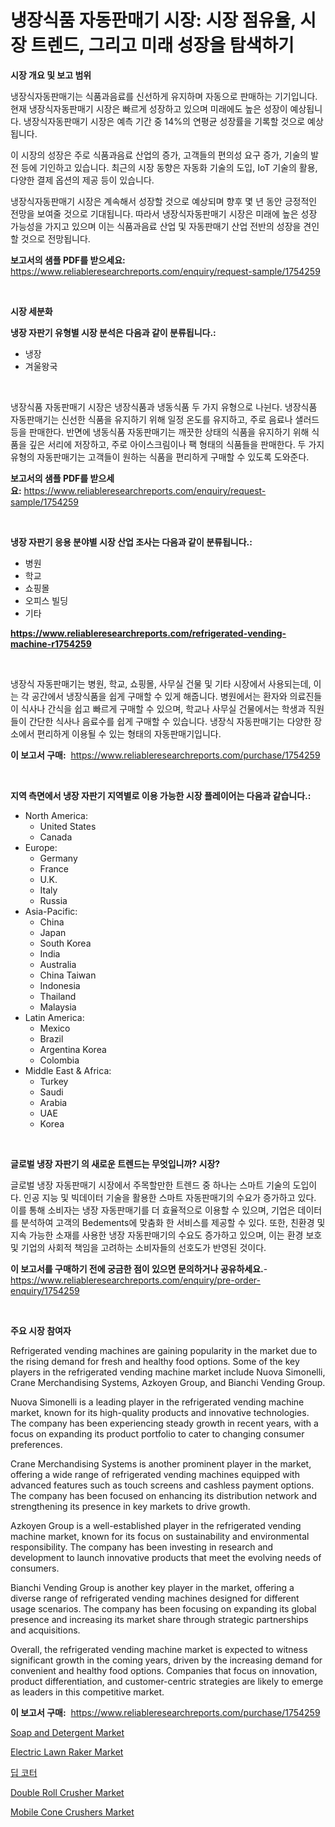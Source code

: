 <p><h1>냉장식품 자동판매기 시장: 시장 점유율, 시장 트렌드, 그리고 미래 성장을 탐색하기</h1></p><p><strong>시장 개요 및 보고 범위</strong></p>
<p><p>냉장식자동판매기는 식품과음료를 신선하게 유지하며 자동으로 판매하는 기기입니다. 현재 냉장식자동판매기 시장은 빠르게 성장하고 있으며 미래에도 높은 성장이 예상됩니다. 냉장식자동판매기 시장은 예측 기간 중 14%의 연평균 성장률을 기록할 것으로 예상됩니다. </p><p>이 시장의 성장은 주로 식품과음료 산업의 증가, 고객들의 편의성 요구 증가, 기술의 발전 등에 기인하고 있습니다. 최근의 시장 동향은 자동화 기술의 도입, IoT 기술의 활용, 다양한 결제 옵션의 제공 등이 있습니다.</p><p>냉장식자동판매기 시장은 계속해서 성장할 것으로 예상되며 향후 몇 년 동안 긍정적인 전망을 보여줄 것으로 기대됩니다. 따라서 냉장식자동판매기 시장은 미래에 높은 성장 가능성을 가지고 있으며 이는 식품과음료 산업 및 자동판매기 산업 전반의 성장을 견인할 것으로 전망됩니다.</p></p>
<p><strong>보고서의 샘플 PDF를 받으세요:</strong> <a href="https://www.reliableresearchreports.com/enquiry/request-sample/1754259">https://www.reliableresearchreports.com/enquiry/request-sample/1754259</a></p>
<p>&nbsp;</p>
<p><strong>시장 세분화</strong></p>
<p><strong>냉장 자판기 유형별 시장 분석은 다음과 같이 분류됩니다.:</strong></p>
<p><ul><li>냉장</li><li>겨울왕국</li></ul></p>
<p>&nbsp;</p>
<p><p>냉장식품 자동판매기 시장은 냉장식품과 냉동식품 두 가지 유형으로 나뉜다. 냉장식품 자동판매기는 신선한 식품을 유지하기 위해 일정 온도를 유지하고, 주로 음료나 샐러드 등을 판매한다. 반면에 냉동식품 자동판매기는 깨끗한 상태의 식품을 유지하기 위해 식품을 깊은 서리에 저장하고, 주로 아이스크림이나 팩 형태의 식품들을 판매한다. 두 가지 유형의 자동판매기는 고객들이 원하는 식품을 편리하게 구매할 수 있도록 도와준다.</p></p>
<p><strong>보고서의 샘플 PDF를 받으세요:</strong>&nbsp;<a href="https://www.reliableresearchreports.com/enquiry/request-sample/1754259">https://www.reliableresearchreports.com/enquiry/request-sample/1754259</a></p>
<p>&nbsp;</p>
<p><strong> 냉장 자판기 응용 분야별 시장 산업 조사는 다음과 같이 분류됩니다.:</strong></p>
<p><ul><li>병원</li><li>학교</li><li>쇼핑몰</li><li>오피스 빌딩</li><li>기타</li></ul></p>
<p><strong><a href="https://www.reliableresearchreports.com/refrigerated-vending-machine-r1754259">https://www.reliableresearchreports.com/refrigerated-vending-machine-r1754259</a></strong></p>
<p>&nbsp;</p>
<p><p>냉장식 자동판매기는 병원, 학교, 쇼핑몰, 사무실 건물 및 기타 시장에서 사용되는데, 이는 각 공간에서 냉장식품을 쉽게 구매할 수 있게 해줍니다. 병원에서는 환자와 의료진들이 식사나 간식을 쉽고 빠르게 구매할 수 있으며, 학교나 사무실 건물에서는 학생과 직원들이 간단한 식사나 음료수를 쉽게 구매할 수 있습니다. 냉장식 자동판매기는 다양한 장소에서 편리하게 이용될 수 있는 형태의 자동판매기입니다.</p></p>
<p><strong>이 보고서 구매:</strong>&nbsp; <a href="https://www.reliableresearchreports.com/purchase/1754259">https://www.reliableresearchreports.com/purchase/1754259</a></p>
<p>&nbsp;</p>
<p><strong>지역 측면에서 냉장 자판기 지역별로 이용 가능한 시장 플레이어는 다음과 같습니다.:</strong></p>
<p><ul>
    <li>
        North America:
        <ul>
            <li>United States</li>
            <li>Canada</li>
        </ul>
    </li>
    <li>
        Europe:
        <ul>
            <li>Germany</li>
            <li>France</li>
            <li>U.K.</li>
            <li>Italy</li>
            <li>Russia</li>
        </ul>
    </li>
    <li>
        Asia-Pacific:
        <ul>
            <li>China</li>
            <li>Japan</li>
            <li>South Korea</li>
            <li>India</li>
            <li>Australia</li>
            <li>China Taiwan</li>
            <li>Indonesia</li>
            <li>Thailand</li>
            <li>Malaysia</li>
        </ul>
    </li>
    <li>
        Latin America:
        <ul>
            <li>Mexico</li>
            <li>Brazil</li>
            <li>Argentina Korea</li>
            <li>Colombia</li>
        </ul>
    </li>
    <li>
        Middle East & Africa:
        <ul>
            <li>Turkey</li>
            <li>Saudi</li>
            <li>Arabia</li>
            <li>UAE</li>
            <li>Korea</li>
        </ul>
    </li>
    </ul></p>
<p>&nbsp;</p>
<p><strong>글로벌 냉장 자판기 의 새로운 트렌드는 무엇입니까? 시장?</strong></p>
<p><p>글로벌 냉장 자동판매기 시장에서 주목할만한 트렌드 중 하나는 스마트 기술의 도입이다. 인공 지능 및 빅데이터 기술을 활용한 스마트 자동판매기의 수요가 증가하고 있다. 이를 통해 소비자는 냉장 자동판매기를 더 효율적으로 이용할 수 있으며, 기업은 데이터를 분석하여 고객의 Bedements에 맞춤화 한 서비스를 제공할 수 있다. 또한, 친환경 및 지속 가능한 소재를 사용한 냉장 자동판매기의 수요도 증가하고 있으며, 이는 환경 보호 및 기업의 사회적 책임을 고려하는 소비자들의 선호도가 반영된 것이다.</p></p>
<p><strong>이 보고서를 구매하기 전에 궁금한 점이 있으면 문의하거나 공유하세요.</strong>- <a href="https://www.reliableresearchreports.com/enquiry/pre-order-enquiry/1754259">https://www.reliableresearchreports.com/enquiry/pre-order-enquiry/1754259</a></p>
<p>&nbsp;</p>
<p><strong>주요 시장 참여자</strong></p>
<p><p>Refrigerated vending machines are gaining popularity in the market due to the rising demand for fresh and healthy food options. Some of the key players in the refrigerated vending machine market include Nuova Simonelli, Crane Merchandising Systems, Azkoyen Group, and Bianchi Vending Group.</p><p>Nuova Simonelli is a leading player in the refrigerated vending machine market, known for its high-quality products and innovative technologies. The company has been experiencing steady growth in recent years, with a focus on expanding its product portfolio to cater to changing consumer preferences.</p><p>Crane Merchandising Systems is another prominent player in the market, offering a wide range of refrigerated vending machines equipped with advanced features such as touch screens and cashless payment options. The company has been focused on enhancing its distribution network and strengthening its presence in key markets to drive growth.</p><p>Azkoyen Group is a well-established player in the refrigerated vending machine market, known for its focus on sustainability and environmental responsibility. The company has been investing in research and development to launch innovative products that meet the evolving needs of consumers.</p><p>Bianchi Vending Group is another key player in the market, offering a diverse range of refrigerated vending machines designed for different usage scenarios. The company has been focusing on expanding its global presence and increasing its market share through strategic partnerships and acquisitions.</p><p>Overall, the refrigerated vending machine market is expected to witness significant growth in the coming years, driven by the increasing demand for convenient and healthy food options. Companies that focus on innovation, product differentiation, and customer-centric strategies are likely to emerge as leaders in this competitive market.</p></p>
<p><strong>이 보고서 구매:</strong>&nbsp;&nbsp;<a href="https://www.reliableresearchreports.com/purchase/1754259">https://www.reliableresearchreports.com/purchase/1754259</a></p>
<p><p><a href="https://issuu.com/reportprime-2/docs/soap-and-detergent-market-size-2030.pptx">Soap and Detergent Market</a></p><p><a href="https://view.publitas.com/reportprime-1/electric-lawn-raker-market-outlook-industry-overview-and-forecast-2024-to-2031/">Electric Lawn Raker Market</a></p><p><a href="https://github.com/BrettWeberrt8767765/Market-Research-Report-List-1/blob/main/985523225314.md">딥 코터</a></p><p><a href="https://github.com/yoshih12/Market-Research-Report-List-2/blob/main/double-roll-crusher-market.md">Double Roll Crusher Market</a></p><p><a href="https://github.com/castoriffic/Market-Research-Report-List-4/blob/main/mobile-cone-crushers-market.md">Mobile Cone Crushers Market</a></p></p>